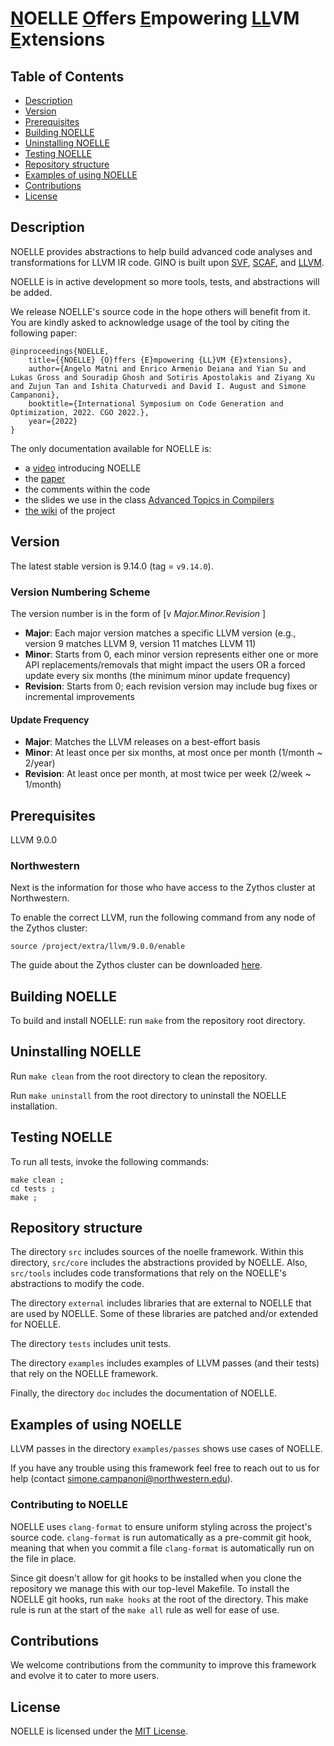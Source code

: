 # <u>N</u>OELLE <u>O</u>ffers <u>E</u>mpowering <u>LL</u>VM <u>E</u>xtensions


## Table of Contents
- [Description](#description)
- [Version](#version)
- [Prerequisites](#prerequisites)
- [Building NOELLE](#building-noelle)
- [Uninstalling NOELLE](#uninstalling-noelle)
- [Testing NOELLE](#testing-noelle)
- [Repository structure](#repository-structure)
- [Examples of using NOELLE](#examples-of-using-noelle)
- [Contributions](#contributions)
- [License](#license)


## Description
NOELLE provides abstractions to help build advanced code analyses and transformations for LLVM IR code.
GINO is built upon [SVF](https://svf-tools.github.io/SVF/), [SCAF](https://github.com/PrincetonUniversity/SCAF.git), and [LLVM](http://llvm.org).

NOELLE is in active development so more tools, tests, and abstractions will be added.

We release NOELLE's source code in the hope others will benefit from it.
You are kindly asked to acknowledge usage of the tool by citing the following paper:
```
@inproceedings{NOELLE,
    title={{NOELLE} {O}ffers {E}mpowering {LL}VM {E}xtensions},
    author={Angelo Matni and Enrico Armenio Deiana and Yian Su and Lukas Gross and Souradip Ghosh and Sotiris Apostolakis and Ziyang Xu and Zujun Tan and Ishita Chaturvedi and David I. August and Simone Campanoni},
    booktitle={International Symposium on Code Generation and Optimization, 2022. CGO 2022.},
    year={2022}
}
```

The only documentation available for NOELLE is:
- a [video](https://www.youtube.com/watch?v=whORNUUWIjI&t=7s) introducing NOELLE
- the [paper](http://www.cs.northwestern.edu/~simonec/files/Research/papers/HELIX_CGO_2022.pdf)
- the comments within the code
- the slides we use in the class [Advanced Topics in Compilers](http://www.cs.northwestern.edu/~simonec/ATC.html)
- [the wiki](https://github.com/arcana-lab/noelle/wiki) of the project

## Version
The latest stable version is 9.14.0 (tag = `v9.14.0`).

### Version Numbering Scheme
The version number is in the form of \[v _Major.Minor.Revision_ \]
- **Major**: Each major version matches a specific LLVM version (e.g., version 9 matches LLVM 9, version 11 matches LLVM 11)
- **Minor**: Starts from 0, each minor version represents either one or more API replacements/removals that might impact the users OR a forced update every six months (the minimum minor update frequency)
- **Revision**: Starts from 0; each revision version may include bug fixes or incremental improvements

#### Update Frequency
- **Major**: Matches the LLVM releases on a best-effort basis
- **Minor**: At least once per six months, at most once per month (1/month ~ 2/year)
- **Revision**: At least once per month, at most twice per week (2/week ~ 1/month)


## Prerequisites
LLVM 9.0.0

### Northwestern
Next is the information for those who have access to the Zythos cluster at Northwestern.

To enable the correct LLVM, run the following command from any node of the Zythos cluster:
```
source /project/extra/llvm/9.0.0/enable
```

The guide about the Zythos cluster can be downloaded [here](http://www.cs.northwestern.edu/~simonec/files/Research/manuals/Zythos_guide.pdf).


## Building NOELLE
To build and install NOELLE: run `make` from the repository root directory.

## Uninstalling NOELLE

Run `make clean` from the root directory to clean the repository.

Run `make uninstall` from the root directory to uninstall the NOELLE installation.


## Testing NOELLE
To run all tests, invoke the following commands:
```
make clean ; 
cd tests ;
make ;
```

## Repository structure
The directory `src` includes sources of the noelle framework.
Within this directory, `src/core` includes the abstractions provided by NOELLE.
Also, `src/tools` includes code transformations that rely on the NOELLE's abstractions to modify the code.

The directory `external` includes libraries that are external to NOELLE that are used by NOELLE.
Some of these libraries are patched and/or extended for NOELLE.

The directory `tests` includes unit tests.

The directory `examples` includes examples of LLVM passes (and their tests) that rely on the NOELLE framework.

Finally, the directory `doc` includes the documentation of NOELLE.


## Examples of using NOELLE
LLVM passes in the directory `examples/passes` shows use cases of NOELLE.

If you have any trouble using this framework feel free to reach out to us for help (contact simone.campanoni@northwestern.edu).

### Contributing to NOELLE
NOELLE uses `clang-format` to ensure uniform styling across the project's source code.
`clang-format` is run automatically as a pre-commit git hook, meaning that when you commit a file `clang-format` is automatically run on the file in place.

Since git doesn't allow for git hooks to be installed when you clone the repository we manage this with our top-level Makefile.
To install the NOELLE git hooks, run `make hooks` at the root of the directory.
This make rule is run at the start of the `make all` rule as well for ease of use.


## Contributions
We welcome contributions from the community to improve this framework and evolve it to cater to more users.


## License
NOELLE is licensed under the [MIT License](./LICENSE.md).
